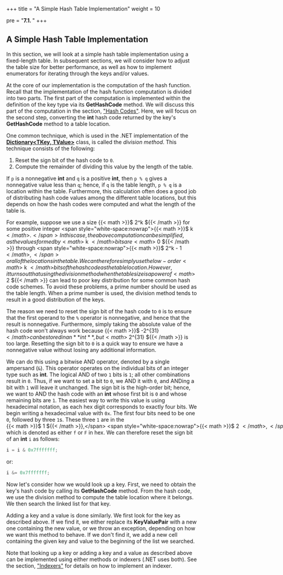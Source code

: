 +++
title = "A Simple Hash Table Implementation"
weight = 10

pre = "<b>7.1. </b>"
+++

## A Simple Hash Table Implementation

In this section, we will look at a simple hash table implementation
using a fixed-length table. In subsequent sections, we will consider how
to adjust the table size for better performance, as well as how to
implement enumerators for iterating through the keys and/or values.

At the core of our implementation is the computation of the hash
function. Recall that the implementation of the hash function
computation is divided into two parts. The first part of the computation
is implemented within the definition of the key type via its
**GetHashCode** method. We will discuss this part of the computation in
the section, ["Hash
Codes"](/hashing/hash-functions). Here, we will
focus on the second step, converting the **int** hash code returned by
the key's **GetHashCode** method to a table location.

One common technique, which is used in the .NET implementation of the
[**Dictionary\<TKey, TValue\>**](https://learn.microsoft.com/en-us/dotnet/api/system.collections.generic.dictionary-2?view=net-6.0)
class, is called the *division method*. This technique consists of the
following:

1.  Reset the sign bit of the hash code to `0`.
2.  Compute the remainder of dividing this value by the length of the
    table.

If `p` is a nonnegative **int** and `q` is a positive **int**, then
`p % q` gives a nonnegative value less than `q`; hence, if `q`
is the table length, `p % q` is a location within the table.
Furthermore, this calculation often does a good job of distributing hash
code values among the different table locations, but this depends on how
the hash codes were computed and what the length of the table is.

For example, suppose we use a size {{< math >}}$ 2^k ${{< /math >}} for some positive
integer <span style="white-space:nowrap">{{< math >}}$ k ${{< /math >}}.</span> In this case, the above computation can be simplified, as
the values formed by {{< math >}}$ k ${{< /math >}} bits are {{< math >}}$ 0 ${{< /math >}} through <span style="white-space:nowrap">{{< math >}}$ 2^k - 1 ${{< /math >}},</span>
or all of the locations in the table. We can therefore simply use the
low-order {{< math >}}$ k ${{< /math >}} bits of the hash code as the table location. However, it
turns out that using the division method when the table size is a power
of {{< math >}}$ 2 ${{< /math >}} can lead to poor key distribution for some common hash code
schemes. To avoid these problems, a prime number should be used as the
table length. When a prime number is used, the division method tends to
result in a good distribution of the keys.

The reason we need to reset the sign bit of the hash code to `0` is to
ensure that the first operand to the `%` operator is nonnegative, and
hence that the result is nonnegative. Furthermore, simply taking the
absolute value of the hash code won't always work because
{{< math >}}$ -2^{31} ${{< /math >}} can be stored in an **int**, but {{< math >}}$ 2^{31} ${{< /math >}} is too
large. Resetting the sign bit to `0` is a quick way to ensure we have a
nonnegative value without losing any additional information.

We can do this using a bitwise AND operator, denoted by a single
ampersand (`&`). This operator operates on the individual bits of an
integer type such as **int**. The logical AND of two `1` bits is `1`; all
other combinations result in `0`. Thus, if we want to set a bit to `0`, we
AND it with `0`, and ANDing a bit with `1` will leave it unchanged. The sign
bit is the high-order bit; hence, we want to AND the hash code with an
**int** whose first bit is `0` and whose remaining bits are `1`. The easiest
way to write this value is using hexadecimal notation, as each hex digit
corresponds to exactly four bits. We begin writing a hexadecimal value
with `0x`. The first four bits need to be one `0`, followed by three `1`s.
These three `1` are in the <span style="white-space:nowrap">{{< math >}}$ 1 ${{< /math >}},</span> <span style="white-space:nowrap">{{< math >}}$ 2 ${{< /math >}},</span> and {{< math >}}$ 4 ${{< /math >}} bit positions of the first hex digit; hence, the value of
this hex digit should be `7`. We then want seven more hex digits, each
containing four `1`s. An additional `1` in the {{< math >}}$ 8 ${{< /math >}} position gives us a sum of
<span style="white-space:nowrap">{{< math >}}$ 15 ${{< /math >}},</span> which is denoted as either `f` or `F` in hex. We can therefore reset
the sign bit of an **int** `i` as follows:

```c#
i = i & 0x7fffffff;
```

or:

```c#
i &= 0x7fffffff;
```

Now let's consider how we would look up a key. First, we need to obtain
the key's hash code by calling its **GetHashCode** method. From the hash
code, we use the division method to compute the table location where it
belongs. We then search the linked list for that key.

Adding a key and a value is done similarly. We first look for the key as
described above. If we find it, we either replace its **KeyValuePair**
with a new one containing the new value, or we throw an exception,
depending on how we want this method to behave. If we don't find it, we
add a new cell containing the given key and value to the beginning of
the list we searched.

Note that looking up a key or adding a key and a value as described
above can be implemented using either methods or indexers (.NET
uses both). See the section,
["Indexers"](/appendix/syntax/indexers) for details on
how to implement an indexer.
